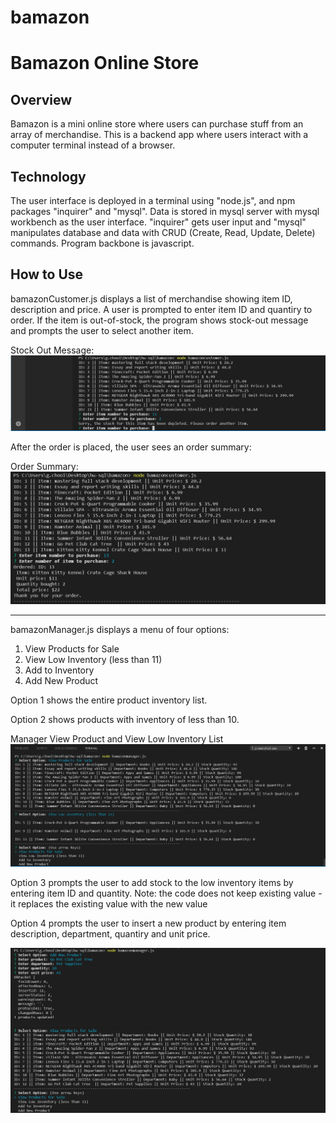 # bamazon
Bamazon Online Store
====================
Overview
-----------------------------------------------------------------
Bamazon is a mini online store where users can purchase stuff from an array of merchandise. This is a backend app where users interact with a computer terminal instead of a browser.

Technology
-----------------------------------------------------------------
The user interface is deployed in a terminal using "node.js", and npm packages "inquirer" and "mysql". Data is stored in mysql server with mysql workbench as the user interface. "inquirer" gets user input and "mysql" manipulates database and data with CRUD (Create, Read, Update, Delete) commands. Program backbone is javascript.

How to Use
-----------------------------------------------------------------
bamazonCustomer.js displays a list of merchandise showing item ID, description and price. A user is prompted to enter item ID and quantiry to order. If the item is out-of-stock, the program shows stock-out message and prompts the user to select another item.

Stock Out Message:
![stock out](screenshots/stockout.png "stock out")

After the order is placed, the user sees an order summary:

Order Summary:
![order summary](screenshots/orderSummary.png "order")

-----------------------------------------------------------------
bamazonManager.js displays a menu of four options:
1. View Products for Sale
2. View Low Inventory (less than 11)
3. Add to Inventory
4. Add New Product

Option 1 shows the entire product inventory list.

Option 2 shows products with inventory of less than 10. 

Manager View Product and View Low Inventory List
![view products & low inventory](screenshots/manager_1.png "products")

Option 3 prompts the user to add stock to the low inventory items by entering item ID and quantity.
Note: the code does not keep existing value - it replaces the existing value with the new value

Option 4 prompts the user to insert a new product by entering item description, department, quantiry and unit price.

![add products & view updated product list](screenshots/manager_2.png "products")